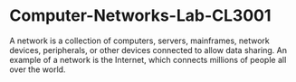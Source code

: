 # Computer-Networks-Lab-CL3001
A network is a collection of computers, servers, mainframes, network devices, peripherals, or other devices connected to allow data sharing. An example of a network is the Internet, which connects millions of people all over the world.
